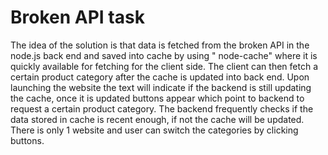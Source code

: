# Broken API task

The idea of the solution is that data is fetched from the broken API in the node.js back end and saved into cache by
using "
node-cache" where it is quickly available for fetching for the client side. The client can then fetch a certain product
category after the cache is updated into back end. Upon launching the website the text will indicate if the backend is
still updating the cache, once it is updated buttons appear which point to backend to request a certain product
category. The backend frequently checks if the data stored in cache is recent enough, if not the cache will be updated.
There is only 1 website and user can switch the categories by clicking buttons.
